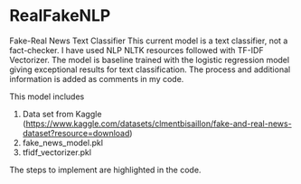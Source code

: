 # RealFakeNLP
Fake-Real News Text Classifier 
This current model is a text classifier, not a fact-checker.
I have used NLP NLTK resources followed with TF-IDF Vectorizer.
The model is baseline trained with the logistic regression model giving exceptional results for text classification.
The process and additional information is added as comments in my code.

This model includes
1) Data set from Kaggle (https://www.kaggle.com/datasets/clmentbisaillon/fake-and-real-news-dataset?resource=download)
2) fake_news_model.pkl
3) tfidf_vectorizer.pkl

The steps to implement are highlighted in the code.
